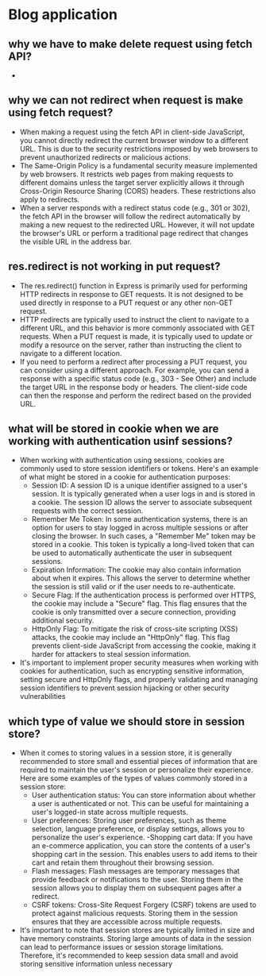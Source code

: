 # Blog application
## why we have to make delete request using fetch API?
- 
## why we can not redirect when request is make using fetch request?
- When making a request using the fetch API in client-side JavaScript, you cannot directly redirect the current browser window to a different URL. This is due to the security restrictions imposed by web browsers to prevent unauthorized redirects or malicious actions.
- The Same-Origin Policy is a fundamental security measure implemented by web browsers. It restricts web pages from making requests to different domains unless the target server explicitly allows it through Cross-Origin Resource Sharing (CORS) headers. These restrictions also apply to redirects.
- When a server responds with a redirect status code (e.g., 301 or 302), the fetch API in the browser will follow the redirect automatically by making a new request to the redirected URL. However, it will not update the browser's URL or perform a traditional page redirect that changes the visible URL in the address bar.
## res.redirect is not working in put request?
- The res.redirect() function in Express is primarily used for performing HTTP redirects in response to GET requests. It is not designed to be used directly in response to a PUT request or any other non-GET request.
- HTTP redirects are typically used to instruct the client to navigate to a different URL, and this behavior is more commonly associated with GET requests. When a PUT request is made, it is typically used to update or modify a resource on the server, rather than instructing the client to navigate to a different location.
- If you need to perform a redirect after processing a PUT request, you can consider using a different approach. For example, you can send a response with a specific status code (e.g., 303 - See Other) and include the target URL in the response body or headers. The client-side code can then  the response and perform the redirect based on the provided URL.
## what will be stored in cookie when we are working with authentication usinf sessions?
- When working with authentication using sessions, cookies are commonly used to store session identifiers or tokens. Here's an example of what might be stored in a cookie for authentication purposes:
    - Session ID: A session ID is a unique identifier assigned to a user's session. It is typically generated when a user logs in and is stored in a cookie. The session ID allows the server to associate subsequent requests with the correct session.
    - Remember Me Token: In some authentication systems, there is an option for users to stay logged in across multiple sessions or after closing the browser. In such cases, a "Remember Me" token may be stored in a cookie. This token is typically a long-lived token that can be used to automatically authenticate the user in subsequent sessions.
    - Expiration Information: The cookie may also contain information about when it expires. This allows the server to determine whether the session is still valid or if the user needs to re-authenticate.
    - Secure Flag: If the authentication process is performed over HTTPS, the cookie may include a "Secure" flag. This flag ensures that the cookie is only transmitted over a secure connection, providing additional security.
    - HttpOnly Flag: To mitigate the risk of cross-site scripting (XSS) attacks, the cookie may include an "HttpOnly" flag. This flag prevents client-side JavaScript from accessing the cookie, making it harder for attackers to steal session information.
- It's important to implement proper security measures when working with cookies for authentication, such as encrypting sensitive information, setting secure and HttpOnly flags, and properly validating and managing session identifiers to prevent session hijacking or other security vulnerabilities
## which type of value we should store in session store?
- When it comes to storing values in a session store, it is generally recommended to store small and essential pieces of information that are required to maintain the user's session or personalize their experience. Here are some examples of the types of values commonly stored in a session store:
    - User authentication status: You can store information about whether a user is authenticated or not. This can be useful for maintaining a user's logged-in state across multiple requests.
    - User preferences: Storing user preferences, such as theme selection, language preference, or display settings, allows you to personalize the user's experience.
    -Shopping cart data: If you have an e-commerce application, you can store the contents of a user's shopping cart in the session. This enables users to add items to their cart and retain them throughout their browsing session.
    - Flash messages: Flash messages are temporary messages that provide feedback or notifications to the user. Storing them in the session allows you to display them on subsequent pages after a redirect.
    - CSRF tokens: Cross-Site Request Forgery (CSRF) tokens are used to protect against malicious requests. Storing them in the session ensures that they are accessible across multiple requests.
- It's important to note that session stores are typically limited in size and have memory constraints. Storing large amounts of data in the session can lead to performance issues or session storage limitations. Therefore, it's recommended to keep session data small and avoid storing sensitive information unless necessary